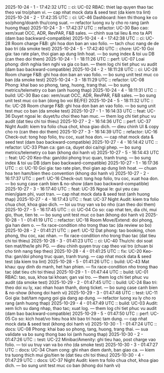 2025-10-24 - 1 - 17:42:32 UTC :: ci: UC-02 RBAC: thiet lap quyen thao tac theo vai tro/pham vi. — cap nhat mock data & seed test (da kiem tra lint)
2025-10-24 - 2 - 17:42:35 UTC :: ci: UC-46 Dashboard: hien thi thong ke co so/phong/doanh thu/cong suat. — refactor luong xu ly cho ro rang (anh huong thap)
2025-10-24 - 3 - 17:42:37 UTC :: refactor: UC-30 Bao cao: xem/xuat OCC, ADR, RevPAR, F&B sales. — chinh sua tai lieu & mo ta API (dam bao backward-compatible)
2025-10-24 - 4 - 17:42:38 UTC :: ci: UC-28 Room charge F&B: ghi hoa don ban an vao folio. — tach chuc nang de de bao tri (da smoke test)
2025-10-24 - 5 - 17:42:40 UTC :: chore: UC-10 Goi gia: tao rate plan, thoi gian ap dung linh hoat. — bo sung index & toi uu DB (can theo doi them)
2025-10-24 - 1 - 18:11:26 UTC :: perf: UC-07 Loai phong: dinh nghia tien nghi va gia co ban. — them log chi tiet phuc vu audit (dam bao backward-compatible)
2025-10-24 - 2 - 18:11:28 UTC :: ci: UC-28 Room charge F&B: ghi hoa don ban an vao folio. — bo sung unit test muc co ban (da smoke test)
2025-10-24 - 3 - 18:11:29 UTC :: refactor: UC-08 Phong: khai bao so phong, tang, huong, trang thai. — bo sung metrics/telemetry co ban (anh huong thap)
2025-10-24 - 4 - 18:11:31 UTC :: build: UC-30 Bao cao: xem/xuat OCC, ADR, RevPAR, F&B sales. — bo sung unit test muc co ban (dong bo voi BE/FE)
2025-10-24 - 5 - 18:11:32 UTC :: fix: UC-28 Room charge F&B: ghi hoa don ban an vao folio. — bo sung unit test muc co ban (da smoke test)
2025-10-27 - 1 - 16:14:33 UTC :: feat: UC-36 Duyet ngoai le: duyet/tu choi theo han muc. — them log chi tiet phuc vu audit (dat tieu chi toi thieu)
2025-10-27 - 2 - 16:14:36 UTC :: perf: UC-37 Night Audit: kiem tra folio chua chot, khoa giao dich. — dieu chinh UI & copy cho ro (can theo doi them)
2025-10-27 - 3 - 16:14:39 UTC :: refactor: UC-16 Check-out: tong hop folio, tru coc, xuat hoa don. — cap nhat mock data & seed test (dam bao backward-compatible)
2025-10-27 - 4 - 16:14:42 UTC :: refactor: UC-33 Phan ca: gan ca, duyet doi ca/ngi phep. — bo sung metrics/telemetry co ban (khong doi hanh vi)
2025-10-27 - 5 - 16:14:43 UTC :: feat: UC-20 Keo-tha: gan/doi phong truc quan, tranh trung. — bo sung index & toi uu DB (dam bao backward-compatible)
2025-10-27 - 1 - 16:17:36 UTC :: ci: UC-10 Goi gia: tao rate plan, thoi gian ap dung linh hoat. — chuan hoa ten ham/bien theo convention (khong doi hanh vi)
2025-10-27 - 2 - 16:17:37 UTC :: perf: UC-16 Check-out: tong hop folio, tru coc, xuat hoa don. — bo sung case canh bien & no-show (dam bao backward-compatible)
2025-10-27 - 3 - 16:17:40 UTC :: feat: UC-35 Ngoai le: gui yeu cau mien/giam phi, vuot tran. — cap nhat mock data & seed test (anh huong thap)
2025-10-27 - 4 - 16:17:43 UTC :: feat: UC-37 Night Audit: kiem tra folio chua chot, khoa giao dich. — toi uu truy van va bo nho (can theo doi them)
2025-10-27 - 5 - 16:17:45 UTC :: ci: UC-04 Co so: cap nhat ten, dia chi, mui gio, thue, tien te. — bo sung unit test muc co ban (khong doi hanh vi)
2025-10-28 - 1 - 01:41:19 UTC :: refactor: UC-18 Room Move/Extend: doi phong, gia han dem o. — fix race-condition nho trong thao tac (da review so bo)
2025-10-28 - 2 - 01:41:21 UTC :: perf: UC-12 Dat phong: tao booking, chon phong, thu coc, xac nhan. — fix race-condition nho trong thao tac (dat tieu chi toi thieu)
2025-10-28 - 3 - 01:41:23 UTC :: ci: UC-40 Thu/chi: doi soat tien mat/the/le phi PG. — dieu chinh quyen truy cap theo vai tro (chuan bi cho tinh nang tiep theo)
2025-10-28 - 4 - 01:41:25 UTC :: fix: UC-20 Keo-tha: gan/doi phong truc quan, tranh trung. — cap nhat mock data & seed test (da kiem tra lint)
2025-10-28 - 5 - 01:41:26 UTC :: build: UC-43 Mat khau: quy dinh do manh, het han phien. — fix race-condition nho trong thao tac (dat tieu chi toi thieu)
2025-10-29 - 1 - 01:47:44 UTC :: build: UC-01 RBAC: tao, sua, khoa tai khoan; gan vai tro. — them log chi tiet phuc vu audit (da smoke test)
2025-10-29 - 2 - 01:47:45 UTC :: build: UC-24 Bao tri: theo doi xu ly, xac nhan hoan thanh, dong ticket. — bo sung case canh bien & no-show (khong doi hanh vi)
2025-10-29 - 3 - 01:47:48 UTC :: test: UC-11 Goi gia: bat/tam ngung goi gia dang ap dung. — refactor luong xu ly cho ro rang (anh huong thap)
2025-10-29 - 4 - 01:47:49 UTC :: build: UC-03 Audit: xem lich su dang nhap, thao tac; xuat log. — them log chi tiet phuc vu audit (dam bao backward-compatible)
2025-10-29 - 5 - 01:47:50 UTC :: perf: UC-05 Co so: kich hoat/vo hieu hoa khi bao tri hoac tam dung. — cap nhat mock data & seed test (khong doi hanh vi)
2025-10-30 - 1 - 01:47:24 UTC :: docs: UC-08 Phong: khai bao so phong, tang, huong, trang thai. — sua validate va bo sung thong bao loi (anh huong thap)
2025-10-30 - 2 - 01:47:26 UTC :: test: UC-22 Minibar/Amenity: ghi tieu hao, post charge vao folio. — toi uu truy van va bo nho (da smoke test)
2025-10-30 - 3 - 01:47:27 UTC :: docs: UC-34 Cham cong: ghi nhan diem danh, ban giao ca. — kiem tra tuong thich mui gio/tien te (dat tieu chi toi thieu)
2025-10-30 - 4 - 01:47:29 UTC :: docs: UC-37 Night Audit: kiem tra folio chua chot, khoa giao dich. — bo sung unit test muc co ban (khong doi hanh vi)
